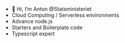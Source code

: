 - 👋 Hi, I’m Anton @Statsministeriet 
- Cloud Computing / Serverless environments
- Advance node.js
- Starters and Boilerplate code
- Typescript expert
